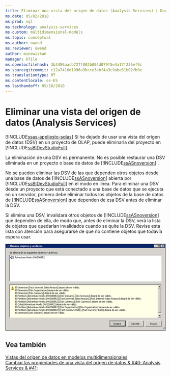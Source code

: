 ```yaml
---
title: Eliminar una vista del origen de datos (Analysis Services) | Documentos de Microsoft
ms.date: 05/02/2018
ms.prod: sql
ms.technology: analysis-services
ms.custom: multidimensional-models
ms.topic: conceptual
ms.author: owend
ms.reviewer: owend
author: minewiskan
manager: kfile
ms.openlocfilehash: 3b3486aacb727f002b004d079f5e4a17f235ef9c
ms.sourcegitcommit: c12a7416d1996a3bcce3ebf4a3c9abe61b02fb9e
ms.translationtype: MT
ms.contentlocale: es-ES
ms.lasthandoff: 05/10/2018
---
```

# <a name="delete-a-data-source-view-analysis-services"></a>Eliminar una vista del origen de datos (Analysis Services)
[!INCLUDE[ssas-appliesto-sqlas](../../includes/ssas-appliesto-sqlas.md)]
  Si ha dejado de usar una vista del origen de datos (DSV) en un proyecto de OLAP, puede eliminarla del proyecto en [!INCLUDE[ssBIDevStudioFull](../../includes/ssbidevstudiofull-md.md)].  
  
 La eliminación de una DSV es permanente. No es posible restaurar una DSV eliminada en un proyecto o base de datos de [!INCLUDE[ssASnoversion](../../includes/ssasnoversion-md.md)] .  
  
 No se pueden eliminar las DSV de las que dependen otros objetos desde una base de datos de [!INCLUDE[ssASnoversion](../../includes/ssasnoversion-md.md)] abierta por [!INCLUDE[ssBIDevStudioFull](../../includes/ssbidevstudiofull-md.md)] en el modo en línea. Para eliminar una DSV desde un proyecto que está conectado a una base de datos que se ejecuta en un servidor, primero debe eliminar todos los objetos de la base de datos de [!INCLUDE[ssASnoversion](../../includes/ssasnoversion-md.md)] que dependen de esa DSV antes de eliminar la DSV.  
  
 Si elimina una DSV, invalidará otros objetos de [!INCLUDE[ssASnoversion](../../includes/ssasnoversion-md.md)] que dependen de ella, de modo que, antes de eliminar la DSV, verá la lista de objetos que quedarían invalidados cuando se quite la DSV. Revise esta lista con atención para asegurarse de que no contiene objetos que todavía espera usar.  
  
 ![Eliminar objetos, cuadro de diálogo](../../analysis-services/multidimensional-models/media/ssas-olapdsv-deleteobjects.gif "cuadro de diálogo Eliminar objetos")  
  
## <a name="see-also"></a>Vea también  
 [Vistas del origen de datos en modelos multidimensionales](../../analysis-services/multidimensional-models/data-source-views-in-multidimensional-models.md)   
 [Cambiar las propiedades de una vista del origen de datos & #40; Analysis Services & #41;](../../analysis-services/multidimensional-models/change-properties-in-a-data-source-view-analysis-services.md)  
  
  
